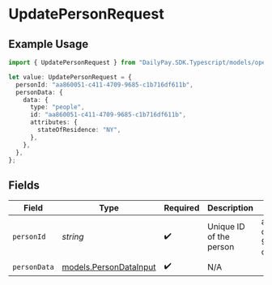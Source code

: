 # UpdatePersonRequest

## Example Usage

```typescript
import { UpdatePersonRequest } from "DailyPay.SDK.Typescript/models/operations";

let value: UpdatePersonRequest = {
  personId: "aa860051-c411-4709-9685-c1b716df611b",
  personData: {
    data: {
      type: "people",
      id: "aa860051-c411-4709-9685-c1b716df611b",
      attributes: {
        stateOfResidence: "NY",
      },
    },
  },
};
```

## Fields

| Field                                                     | Type                                                      | Required                                                  | Description                                               | Example                                                   |
| --------------------------------------------------------- | --------------------------------------------------------- | --------------------------------------------------------- | --------------------------------------------------------- | --------------------------------------------------------- |
| `personId`                                                | *string*                                                  | :heavy_check_mark:                                        | Unique ID of the person                                   | aa860051-c411-4709-9685-c1b716df611b                      |
| `personData`                                              | [models.PersonDataInput](../../models/persondatainput.md) | :heavy_check_mark:                                        | N/A                                                       |                                                           |